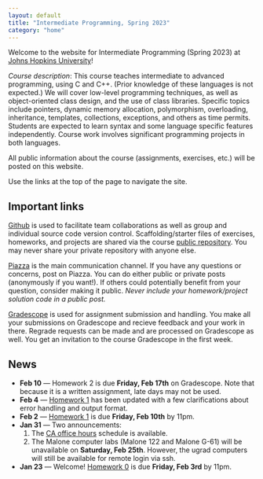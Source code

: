 ```yaml
---
layout: default
title: "Intermediate Programming, Spring 2023"
category: "home"
---
```


Welcome to the website for Intermediate Programming (Spring 2023) at
<a class="external" target="_blank" href="https://www.jhu.edu/">Johns Hopkins University</a>!

*Course description*: This course teaches intermediate to advanced
programming, using C and C++. (Prior knowledge of these languages is not
expected.) We will cover low-level programming techniques, as well as
object-oriented class design, and the use of class libraries. Specific
topics include pointers, dynamic memory allocation, polymorphism,
overloading, inheritance, templates, collections, exceptions, and others
as time permits. Students are expected to learn syntax and some language
specific features independently. Course work involves significant
programming projects in both languages.

All public information about the course (assignments, exercises, etc.) will
be posted on this website.

Use the links at the top of the page to navigate the site.

## Important links

<a class="external" target="_blank" href="https://github.com">Github</a> is used to facilitate
team collaborations as well as group and individual
source code version control. Scaffolding/starter files of
exercises, homeworks, and projects are shared via the course
<a class="external" target="_blank" href="https://github.com/jhu-ip/cs220-summer22-public">public repository</a>.
You may never share your private repository with anyone else.

<a class="external" target="_blank" href="https://piazza.com/jhu/spring2023/en601220/home">Piazza</a> is
the main communication channel. If you have any questions or concerns,
post on Piazza. You can do either public or private posts (anonymously
if you want!). If others could potentially benefit from your question,
consider making it public. *Never include your homework/project solution
code in a public post.*

<a class="external" target="_blank" href="https://www.gradescope.com/">Gradescope</a> is used for
assignment submission and handling. You make all your submissions on
Gradescope and recieve feedback and your work in there. Regrade requests
can be made and are processed on Gradescope as well. You get an invitation
to the course Gradescope in the first week.

## News

* **Feb 10** — Homework 2 is due **Friday, Feb 17th** on Gradescope. Note that because
  it is a written assignment, late days may not be used.
* **Feb 4** — [Homework 1](assign/hw1.html) has been updated with a few clarifications
  about error handling and output format.
* **Feb 2** — [Homework 1](assign/hw1.html) is due **Friday, Feb 10th** by 11pm.
* **Jan 31** — Two announcements:
    1. The [CA office hours](officehours.html) schedule is available.
    2. The Malone computer labs (Malone 122 and Malone G-61) will be unavailable
       on **Saturday, Feb 25th**. However, the ugrad computers will still be available
       for remote login via ssh.
* **Jan 23** — Welcome! [Homework 0](assign/hw0.html) is due **Friday, Feb 3rd** by 11pm.
